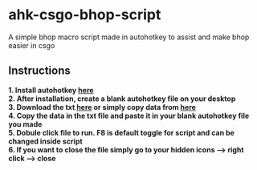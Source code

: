 # ahk-csgo-bhop-script 
A simple bhop macro script made in autohotkey to assist and make bhop easier in csgo  
## Instructions   
**1. Install autohotkey [here](https://www.autohotkey.com/)**    
**2. After installation, create a blank autohotkey file on your desktop**  
**3. Download the txt [here](https://github.com/tropicalpunchy/ahk-csgo-bhop-script/releases) or simply copy data from [here](https://github.com/tropicalpunchy/ahk-csgo-bhop-script/blob/master/bhop%202.0.ahk)**    
**4. Copy the data in the txt file and paste it in your blank autohotkey file you made**   
**5. Dobule click file to run. F8 is default toggle for script and can be changed inside script**   
**6. If you want to close the file simply go to your hidden icons --> right click --> close**  
